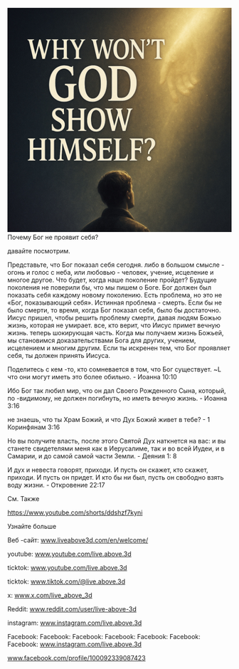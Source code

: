 ![Video cover image](../cover.jpeg)
Почему Бог не проявит себя?

давайте посмотрим.

Представьте, что Бог показал себя сегодня.
либо в большом смысле - огонь и голос с неба,
или любовью - человек, учение, исцеление и многое другое.
Что будет, когда наше поколение пройдет?
Будущие поколения не поверили бы, что мы пишем о Боге.
Бог должен был показать себя каждому новому поколению.
Есть проблема, но это не «Бог, показывающий себя».
Истинная проблема - смерть.
Если бы не было смерти, то время, когда Бог показал себя, было бы достаточно.
Иисус пришел, чтобы решить проблему смерти, давая людям Божью жизнь, которая не умирает.
все, кто верит, что Иисус примет вечную жизнь.
теперь шокирующая часть.
Когда мы получаем жизнь Божьей, мы становимся доказательствами Бога для других, учением, исцелением и многим другим.
Если ты искренен тем, что Бог проявляет себя, ты должен принять Иисуса.

Поделитесь с кем -то, кто сомневается в том, что Бог существует. ~L что они могут иметь это более обильно. - Иоанна 10:10


Ибо Бог так любил мир, что он дал Своего Рожденного Сына, который, по -видимому, не должен погибнуть, но иметь вечную жизнь. - Иоанна 3:16


не знаешь, что ты Храм Божий, и что Дух Божий живет в тебе? - 1 Коринфянам 3:16

Но вы получите власть, после этого Святой Дух наткнется на вас: и вы станете свидетелями меня как в Иерусалиме, так и во всей Иудеи, и в Самарии, и до самой самой части Земли. - Деяния 1: 8

И дух и невеста говорят, приходи. И пусть он скажет, кто скажет, приходи. И пусть он придет. И кто бы ни был, пусть он свободно взять воду жизни. - Откровение 22:17

См. Также

https://www.youtube.com/shorts/ddshzf7kyni

Узнайте больше

Веб -сайт: www.liveabove3d.com/en/welcome/


youtube: www.youtube.com/live.above.3d

ticktok: www.youtube.com/live.above.3d


ticktok: www.tiktok.com/@live.above.3d

x: www.x.com/live_above_3d

Reddit: www.reddit.com/user/live-above-3d

instagram: www.instagram.com/live.above.3d

Facebook: Facebook: Facebook: Facebook: Facebook: Facebook: Facebook: www.instagram.com/live.above.3d

www.facebook.com/profile/100092339087423


